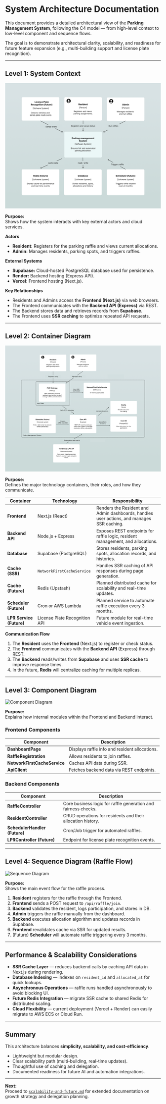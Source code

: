 # System Architecture Documentation

This document provides a detailed architectural view of the **Parking Management System**, following the C4 model — from high-level context to low-level component and sequence flows.

The goal is to demonstrate architectural clarity, scalability, and readiness for future feature expansion (e.g., multi-building support and license plate recognition).

---

## Level 1: System Context

![System Context Diagram](./system-context-diagram.png)

**Purpose:**  
Shows how the system interacts with key external actors and cloud services.

**Actors**

- **Resident:** Registers for the parking raffle and views current allocations.
- **Admin:** Manages residents, parking spots, and triggers raffles.

**External Systems**

- **Supabase:** Cloud-hosted PostgreSQL database used for persistence.
- **Render:** Backend hosting (Express API).
- **Vercel:** Frontend hosting (Next.js).

**Key Relationships**

- Residents and Admins access the **Frontend (Next.js)** via web browsers.
- The Frontend communicates with the **Backend API (Express)** via REST.
- The Backend stores data and retrieves records from **Supabase**.
- The Frontend uses **SSR caching** to optimize repeated API requests.

---

## Level 2: Container Diagram

![Container Diagram](./container-diagram.png)

**Purpose:**  
Defines the major technology containers, their roles, and how they communicate.

| Container                | Technology                    | Responsibility                                                                            |
| ------------------------ | ----------------------------- | ----------------------------------------------------------------------------------------- |
| **Frontend**             | Next.js (React)               | Renders the Resident and Admin dashboards, handles user actions, and manages SSR caching. |
| **Backend API**          | Node.js + Express             | Exposes REST endpoints for raffle logic, resident management, and allocations.            |
| **Database**             | Supabase (PostgreSQL)         | Stores residents, parking spots, allocation records, and histories.                       |
| **Cache (SSR)**          | `NetworkFirstCacheService`    | Handles SSR caching of API responses during page generation.                              |
| **Cache (Future)**       | Redis (Upstash)               | Planned distributed cache for scalability and real-time updates.                          |
| **Scheduler (Future)**   | Cron or AWS Lambda            | Planned service to automate raffle execution every 3 months.                              |
| **LPR Service (Future)** | License Plate Recognition API | Future module for real-time vehicle event ingestion.                                      |

**Communication Flow**

1. The **Resident** uses the **Frontend** (Next.js) to register or check status.
2. The **Frontend** communicates with the **Backend API** (Express) through REST.
3. The **Backend** reads/writes from **Supabase** and uses **SSR cache** to improve response times.
4. In the future, **Redis** will centralize caching for multiple replicas.

---

## Level 3: Component Diagram

![Component Diagram](./component-diagram.png)

**Purpose:**  
Explains how internal modules within the Frontend and Backend interact.

### **Frontend Components**

| Component                    | Description                                    |
| ---------------------------- | ---------------------------------------------- |
| **DashboardPage**            | Displays raffle info and resident allocations. |
| **RaffleRegistration**       | Allows residents to join raffles.              |
| **NetworkFirstCacheService** | Caches API data during SSR.                    |
| **ApiClient**                | Fetches backend data via REST endpoints.       |

### **Backend Components**

| Component                     | Description                                                    |
| ----------------------------- | -------------------------------------------------------------- |
| **RaffleController**          | Core business logic for raffle generation and fairness checks. |
| **ResidentController**        | CRUD operations for residents and their allocation history.    |
| **SchedulerHandler (Future)** | Cron/Job trigger for automated raffles.                        |
| **LPRController (Future)**    | Endpoint for license plate recognition events.                 |

---

## Level 4: Sequence Diagram (Raffle Flow)

![Sequence Diagram](./sequence-diagram-raffle.png)

**Purpose:**  
Shows the main event flow for the raffle process.

1. **Resident** registers for the raffle through the Frontend.
2. **Frontend** sends a POST request to `/api/raffle/join`.
3. **Backend** validates the resident, logs participation, and stores in DB.
4. **Admin** triggers the raffle manually from the dashboard.
5. **Backend** executes allocation algorithm and updates records in Supabase.
6. **Frontend** revalidates cache via SSR for updated results.
7. (Future) **Scheduler** will automate raffle triggering every 3 months.

---

## Performance & Scalability Considerations

- **SSR Cache Layer** — reduces backend calls by caching API data in Next.js during rendering.
- **Database Indexing** — indexes on `resident_id` and `allocated_at` for quick lookups.
- **Asynchronous Operations** — raffle runs handled asynchronously to avoid blocking UI.
- **Future Redis Integration** — migrate SSR cache to shared Redis for distributed scaling.
- **Cloud Flexibility** — current deployment (Vercel + Render) can easily migrate to AWS ECS or Cloud Run.

---

## Summary

This architecture balances **simplicity, scalability, and cost-efficiency**.

- Lightweight but modular design.
- Clear scalability path (multi-building, real-time updates).
- Thoughtful use of caching and delegation.
- Documented readiness for future AI and automation integrations.

---

**Next:**  
Proceed to [`scalability-and-future.md`](./scalability-and-future.md) for extended documentation on growth strategy and delegation planning.
